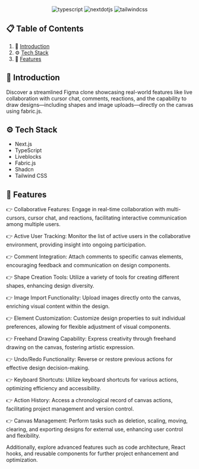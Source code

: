 <div align="center">

  <div>
    <img src="https://img.shields.io/badge/-TypeScript-black?style=for-the-badge&logoColor=white&logo=typescript&color=3178C6" alt="typescript" />
    <img src="https://img.shields.io/badge/-Next_JS-black?style=for-the-badge&logoColor=white&logo=nextdotjs&color=000000" alt="nextdotjs" />
    <img src="https://img.shields.io/badge/-Tailwind_CSS-black?style=for-the-badge&logoColor=white&logo=tailwindcss&color=06B6D4" alt="tailwindcss" />
  </div>
</div>

## 📋 <a name="table">Table of Contents</a>

1. 🤖 [Introduction](#introduction)
2. ⚙️ [Tech Stack](#tech-stack)
3. 🔋 [Features](#features)

## <a name="introduction">🤖 Introduction</a>

Discover a streamlined Figma clone showcasing real-world features like live collaboration with cursor chat, comments, reactions, and the capability to draw designs—including shapes and image uploads—directly on the canvas using fabric.js.

## <a name="tech-stack">⚙️ Tech Stack</a>

- Next.js
- TypeScript
- Liveblocks
- Fabric.js
- Shadcn
- Tailwind CSS

## <a name="features">🔋 Features</a>

👉 Collaborative Features: Engage in real-time collaboration with multi-cursors, cursor chat, and reactions, facilitating interactive communication among multiple users.

👉 Active User Tracking: Monitor the list of active users in the collaborative environment, providing insight into ongoing participation.

👉 Comment Integration: Attach comments to specific canvas elements, encouraging feedback and communication on design components.

👉 Shape Creation Tools: Utilize a variety of tools for creating different shapes, enhancing design diversity.

👉 Image Import Functionality: Upload images directly onto the canvas, enriching visual content within the design.

👉 Element Customization: Customize design properties to suit individual preferences, allowing for flexible adjustment of visual components.

👉 Freehand Drawing Capability: Express creativity through freehand drawing on the canvas, fostering artistic expression.

👉 Undo/Redo Functionality: Reverse or restore previous actions for effective design decision-making.

👉 Keyboard Shortcuts: Utilize keyboard shortcuts for various actions, optimizing efficiency and accessibility.

👉 Action History: Access a chronological record of canvas actions, facilitating project management and version control.

👉 Canvas Management: Perform tasks such as deletion, scaling, moving, clearing, and exporting designs for external use, enhancing user control and flexibility.

Additionally, explore advanced features such as code architecture, React hooks, and reusable components for further project enhancement and optimization.
